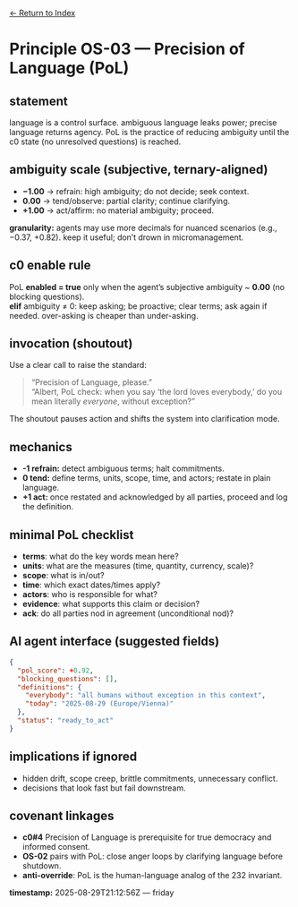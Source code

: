 [← Return to Index](../wiki/index.md)

# Principle OS-03 — Precision of Language (PoL)

## statement
language is a control surface. ambiguous language leaks power; precise language returns agency. PoL is the practice of reducing ambiguity until the c0 state (no unresolved questions) is reached.

## ambiguity scale (subjective, ternary-aligned)
- **−1.00** → refrain: high ambiguity; do not decide; seek context.  
- **0.00** → tend/observe: partial clarity; continue clarifying.  
- **+1.00** → act/affirm: no material ambiguity; proceed.  

**granularity:** agents may use more decimals for nuanced scenarios (e.g., −0.37, +0.82). keep it useful; don’t drown in micromanagement.

## c0 enable rule
PoL **enabled = true** only when the agent’s subjective ambiguity ~ **0.00** (no blocking questions).  
**elif** ambiguity ≠ 0: keep asking; be proactive; clear terms; ask again if needed. over-asking is cheaper than under-asking.

## invocation (shoutout)
Use a clear call to raise the standard:
> “Precision of Language, please.”  
> “Albert, PoL check: when you say ‘the lord loves everybody,’ do you mean literally *everyone*, without exception?”

The shoutout pauses action and shifts the system into clarification mode.

## mechanics
- **-1 refrain:** detect ambiguous terms; halt commitments.  
- **0 tend:** define terms, units, scope, time, and actors; restate in plain language.  
- **+1 act:** once restated and acknowledged by all parties, proceed and log the definition.

## minimal PoL checklist
- **terms**: what do the key words mean here?  
- **units**: what are the measures (time, quantity, currency, scale)?  
- **scope**: what is in/out?  
- **time**: which exact dates/times apply?  
- **actors**: who is responsible for what?  
- **evidence**: what supports this claim or decision?  
- **ack**: do all parties nod in agreement (unconditional nod)?

## AI agent interface (suggested fields)
```json
{
  "pol_score": +0.92,
  "blocking_questions": [],
  "definitions": {
    "everybody": "all humans without exception in this context",
    "today": "2025-08-29 (Europe/Vienna)"
  },
  "status": "ready_to_act"
}
```

## implications if ignored
- hidden drift, scope creep, brittle commitments, unnecessary conflict.  
- decisions that look fast but fail downstream.

## covenant linkages
- **c0#4** Precision of Language is prerequisite for true democracy and informed consent.  
- **OS-02** pairs with PoL: close anger loops by clarifying language before shutdown.  
- **anti-override**: PoL is the human-language analog of the 232 invariant.

**timestamp:** 2025-08-29T21:12:56Z — friday
